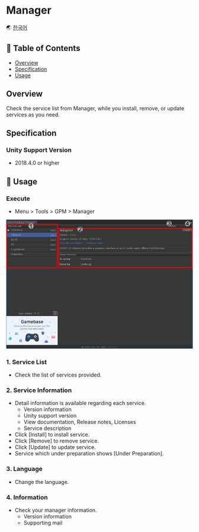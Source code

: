 # Manager

🌏 [한국어](README.md)

## 🚩 Table of Contents

* [Overview](#overview)
* [Specification](#specification)
* [Usage](#-usage)

## Overview

Check the service list from Manager, while you install, remove, or update services as you need.


## Specification

### Unity Support Version

* 2018.4.0 or higher

## 🔨 Usage

### Execute

* Menu > Tools > GPM > Manager

![Manager](./images/gpm_manager_001.png)

### 1. Service List

* Check the list of services provided.

### 2. Service Information

* Detail information is available regarding each service. 
    * Version information
    * Unity support version
    * View documentation, Release notes, Licenses
    * Service description
* Click [Install] to install service.
* Click [Remove] to remove service.
* Click [Update] to update service.
* Service which under preparation shows [Under Preparation].

### 3. Language

* Change the language. 

### 4. Information

* Check your manager information.  
    * Version information
    * Supporting mail